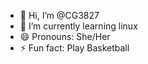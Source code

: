- 👋 Hi, I’m @CG3827
- 🌱 I’m currently learning linux
- 😄 Pronouns: She/Her
- ⚡ Fun fact: Play Basketball

<!---
CG3827/CG3827 is a ✨ special ✨ repository because its `README.md` (this file) appears on your GitHub profile.
You can click the Preview link to take a look at your changes.
--->
